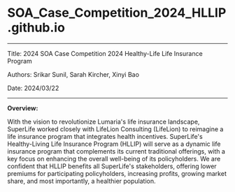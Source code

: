 # SOA_Case_Competition_2024_HLLIP.github.io
---
Title: 2024 SOA Case Competition 2024 Healthy-Life Life Insurance Program 

Authors: Srikar Sunil, Sarah Kircher, Xinyi Bao

Date: 2024/03/22

---

**Overview:**

With the vision to revolutionize Lumaria's life insurance landscape, SuperLife worked closely with LifeLion Consulting (LifeLion) to reimagine a life insurance program that integrates health incentives. SuperLife's Healthy-Living Life Insurance Program (HLLIP) will serve as a dynamic life insurance program that complements its current traditional offerings, with a key focus on enhancing the overall well-being of its policyholders. We are confident that HLLIP benefits all SuperLife's stakeholders, offering lower premiums for participating policyholders, increasing profits, growing market share, and most importantly, a healthier population.

